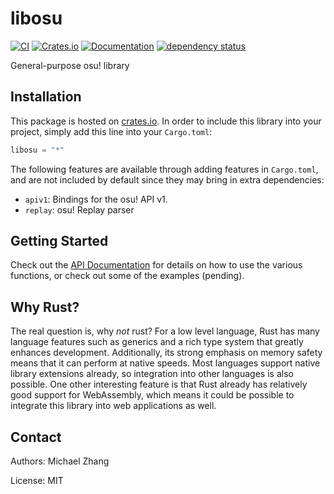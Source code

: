 libosu
======

[![CI](https://travis-ci.org/iptq/libosu.svg?branch=master)](https://travis-ci.org/iptq/libosu)
[![Crates.io](https://img.shields.io/crates/d/libosu.svg)][1]
[![Documentation](https://docs.rs/libosu/badge.svg)][2]
[![dependency status](https://deps.rs/repo/github/iptq/libosu/status.svg)][3]

General-purpose osu! library

Installation
------------

This package is hosted on [crates.io][1]. In order to include this library into
your project, simply add this line into your `Cargo.toml`:

```rust
libosu = "*"
```

The following features are available through adding features in `Cargo.toml`,
and are not included by default since they may bring in extra dependencies:

- `apiv1`: Bindings for the osu! API v1.
- `replay`: osu! Replay parser

Getting Started
---------------

Check out the [API Documentation][2] for details on how to use the various
functions, or check out some of the examples (pending).

Why Rust?
---------

The real question is, why _not_ rust? For a low level language, Rust has many
language features such as generics and a rich type system that greatly enhances
development. Additionally, its strong emphasis on memory safety means that it
can perform at native speeds. Most languages support native library extensions
already, so integration into other languages is also possible. One other
interesting feature is that Rust already has relatively good support for
WebAssembly, which means it could be possible to integrate this library into
web applications as well.

Contact
-------

Authors: Michael Zhang

License: MIT

[1]: https://crates.io/crates/libosu
[2]: https://docs.rs/libosu
[3]: https://deps.rs/repo/github/iptq/libosu
